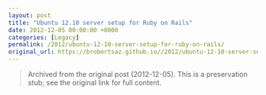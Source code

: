 ```yaml
---
layout: post
title: "Ubuntu 12.10 server setup for Ruby on Rails"
date: 2012-12-05 00:00:00 +0000
categories: [Legacy]
permalink: /2012/ubuntu-12-10-server-setup-for-ruby-on-rails/
original_url: https://brobertsaz.github.io//2012/ubuntu-12-10-server-setup-for-ruby-on-rails/
---
```


> Archived from the original post (2012-12-05). This is a preservation stub; see the original link for full content.

